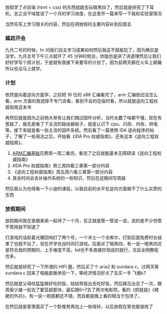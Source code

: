 放假学了点前端 (html + css) 的东西就跑去玩暗黑四了，然后就是研究了下耳机，总之没干啥耽误了一个月的学习进度，在这里开一篇来写一下我和实验室情况

当然先写上学习相关的内容，然后在把放假的主要内容补到后面去

### 尴尬开会

九月二号的时候，hr 问我们自主学习成果如何然后我这不就尴尬了，因为确实是没学。九月五号下午三点就开了 45 分钟的短会，欣姐也是讲了讲道理然后让我们好好学写个周计划，于是就有我接下来要写的计划了。因为前两天都在火车上颠簸所以也没马上就学。

### 计划

依然是向着逆向方面学，之前把 16 位的 x86 汇编看完了，arm 汇编依旧没怎么看，arm 方面的我选择不专门去看，看到不会的在临时看，所以就是逆向工程权威指南这本书

再然后就是因为之前杨大哥有让我们搞过固件分析，当时太蠢了啥都不懂，现在有思路了，我先是看了下主流的路由器板子，就是认识下 cpu、闪存、内存、供电等。接下来就是看一些主流的固件系统。然后看了一篇使用 IDA 逆向程序的帖子，了解了一些用法之后，开始看《IDA Pro 权威指南》。还有这本《逆向工程权威指南》。

1. [ARM汇编基础](https://azeria-labs.com/writing-arm-assembly-part-1/)花费周一周二看完，看完了之后就能基本无障碍读《逆向工程权威指南》
2. 《IDA Pro 权威指南》周三周四看三章第一部分内容
3. 《逆向工程权威指南》周五周六看三章第一部分内容
4. 其余时间会去补操作系统的一些知识，然后在这期间写周报

然后我认为也得看一下小迪的课程，以我目前的水平在逆向方面做不了什么实质的东西

### 放假期间

放假期间我在家跟表弟一起待了一个月，反正就是管一管说一说，说的是不少但管不管用就不知道了

打游戏的话趁着光耀回响打了两个号，一个术士一个龙希尔，打到后面免费时长结束了也就不玩了，现在开学也没时间打游戏。后面买了暗黑四，有一说一暗黑四还是符合我的预期的，上手难度不高，bd也不多直接抄现成的就行，况且全网教程也多。

然后就是研究了一下所谓的 HIFI 圈，然后买了个 aria2 和 sundara c，过两天等 sundara c 回来了电脑直推体验一下，等经济情况好点了去买一手 飞傲k7 

然后就是父母给猛猛做好吃的饭，姑姑带我出去吃好饭，然后跟吕出去了一次，跟周瑜少雄一起去了翟亚超那块，最后跟6+7去了两次电影院，看的《抓娃娃》《姥姥的外孙》，有一说一观感都还不错，而且都是晚上看的相当于包场了。

在然后就是家里面买了一个卧推凳再加上一些哑铃，以后放假在家也能锻炼了

